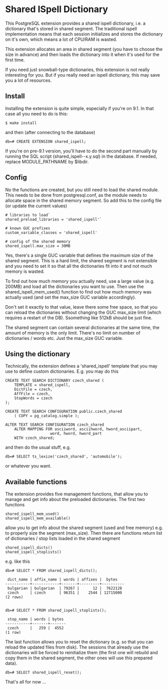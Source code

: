 Shared ISpell Dictionary
========================
This PostgreSQL extension provides a shared ispell dictionary, i.e.
a dictionary that's stored in shared segment. The traditional ispell
implementation means that each session initializes and stores the
dictionary on it's own, which means a lot of CPU/RAM is wasted.

This extension allocates an area in shared segment (you have to
choose the size in advance) and then loads the dictionary into it
when it's used for the first time.

If you need just snowball-type dictionaries, this extension is not
really interesting for you. But if you really need an ispell
dictionary, this may save you a lot of resources.


Install
-------
Installing the extension is quite simple, especially if you're on 9.1.
In that case all you need to do is this:

    $ make install

and then (after connecting to the database)

    db=# CREATE EXTENSION shared_ispell;

If you're on pre-9.1 version, you'll have to do the second part manually
by running the SQL script (shared_ispell--x.y.sql) in the database. If
needed, replace MODULE_PATHNAME by $libdir.


Config
------
No the functions are created, but you still need to load the shared
module. This needs to be done from postgresql.conf, as the module
needs to allocate space in the shared memory segment. So add this to
the config file (or update the current values)

    # libraries to load`
    shared_preload_libraries = 'shared_ispell'`

    # known GUC prefixes
    custom_variable_classes = 'shared_ispell'

    # config of the shared memory
    shared_ispell.max_size = 30MB

Yes, there's a single GUC variable that defines the maximum size of
the shared segment. This is a hard limit, the shared segment is not
extensible and you need to set it so that all the dictionaries fit
into it and not much memory is wasted.

To find out how much memory you actually need, use a large value
(e.g. 200MB) and load all the dictionaries you want to use. Then use
the shared_ispell_mem_used() function to find out how much memory
was actually used (and set the max_size GUC variable accordingly).

Don't set it exactly to that value, leave there some free space,
so that you can reload the dictionaries without changing the GUC
max_size limit (which requires a restart of the DB). Ssomething
like 512kB should be just fine.

The shared segment can contain several dictionaries at the same time,
the amount of memory is the only limit. There's no limit on number
of dictionaries / words etc. Just the max_size GUC variable.


Using the dictionary
--------------------
Technically, the extension defines a 'shared_ispell' template that
you may use to define custom dictionaries. E.g. you may do this

    CREATE TEXT SEARCH DICTIONARY czech_shared (
        TEMPLATE = shared_ispell,
        DictFile = czech,
        AffFile = czech,
        StopWords = czech
    );

    CREATE TEXT SEARCH CONFIGURATION public.czech_shared
        ( COPY = pg_catalog.simple );

    ALTER TEXT SEARCH CONFIGURATION czech_shared
        ALTER MAPPING FOR asciiword, asciihword, hword_asciipart,
                        word, hword, hword_part
        WITH czech_shared;

and then do the usual stuff, e.g.

    db=# SELECT ts_lexize('czech_shared', 'automobile');

or whatever you want.


Available functions
-------------------
The extension provides five management functions, that allow you to
manage and get info about the preloaded dictionaries. The first two
functions

    shared_ispell_mem_used()
    shared_ispell_mem_available()

allow you to get info about the shared segment (used and free memory)
e.g. to properly size the segment (max_size). Then there are functions
return list of dictionaries / stop lists loaded in the shared segment

    shared_ispell_dicts()
    shared_ispell_stoplists()

e.g. like this

    db=# SELECT * FROM shared_ispell_dicts();

     dict_name | affix_name | words | affixes |  bytes   
    -----------+------------+-------+---------+----------
     bulgarian | bulgarian  | 79267 |      12 |  7622128
     czech     | czech      | 96351 |    2544 | 12715000
    (2 rows)


    db=# SELECT * FROM shared_ispell_stoplists();

     stop_name | words | bytes 
    -----------+-------+-------
     czech     |   259 |  4552
    (1 row)

The last function allows you to reset the dictionary (e.g. so that you
can reload the updated files from disk). The sessions that already use
the dictionaries will be forced to reinitialize them (the first one
will rebuild and copy them in the shared segment, the other ones will
use this prepared data).

    db=# SELECT shared_ispell_reset();

That's all for now ...